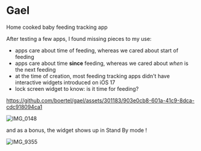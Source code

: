 # Gael

Home cooked baby feeding tracking app

After testing a few apps, I found missing pieces to my use:

- apps care about time of feeding, whereas we cared about start of feeding
- apps care about time **since** feeding, whereas we cared about _when_ is the next feeding
- at the time of creation, most feeding tracking apps didn't have interactive widgets introduced on iOS 17
- lock screen widget to know: is it time for feeding?


https://github.com/boertel/gael/assets/301183/903e0cb8-601a-41c9-8dca-cdc918094ca1


![IMG_0148](https://github.com/boertel/gael/assets/301183/71030968-b154-42b2-bf93-b84d537bbc19)

and as a bonus, the widget shows up in Stand By mode !

![IMG_9355](https://github.com/boertel/gael/assets/301183/b419acec-157c-4af2-b9c5-817dc4e85f46)
